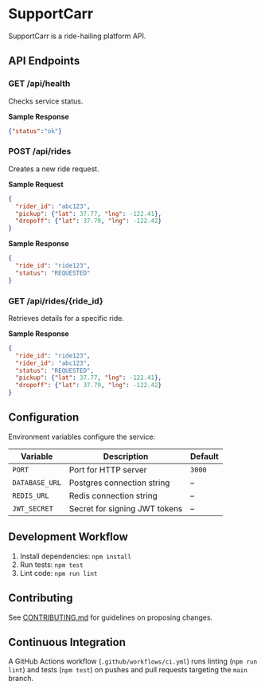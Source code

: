 # SupportCarr

SupportCarr is a ride-hailing platform API.

## API Endpoints

### GET /api/health
Checks service status.

**Sample Response**
```json
{"status":"ok"}
```

### POST /api/rides
Creates a new ride request.

**Sample Request**
```json
{
  "rider_id": "abc123",
  "pickup": {"lat": 37.77, "lng": -122.41},
  "dropoff": {"lat": 37.79, "lng": -122.42}
}
```

**Sample Response**
```json
{
  "ride_id": "ride123",
  "status": "REQUESTED"
}
```

### GET /api/rides/{ride_id}
Retrieves details for a specific ride.

**Sample Response**
```json
{
  "ride_id": "ride123",
  "rider_id": "abc123",
  "status": "REQUESTED",
  "pickup": {"lat": 37.77, "lng": -122.41},
  "dropoff": {"lat": 37.79, "lng": -122.42}
}
```

## Configuration

Environment variables configure the service:

| Variable | Description | Default |
|----------|-------------|---------|
| `PORT` | Port for HTTP server | `3000` |
| `DATABASE_URL` | Postgres connection string | – |
| `REDIS_URL` | Redis connection string | – |
| `JWT_SECRET` | Secret for signing JWT tokens | – |

## Development Workflow

1. Install dependencies: `npm install`
2. Run tests: `npm test`
3. Lint code: `npm run lint`

## Contributing

See [CONTRIBUTING.md](CONTRIBUTING.md) for guidelines on proposing changes.

## Continuous Integration

A GitHub Actions workflow (`.github/workflows/ci.yml`) runs linting (`npm run lint`) and tests (`npm test`) on pushes and pull requests targeting the `main` branch.
